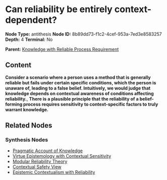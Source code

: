 # Can reliability be entirely context-dependent?

**Node Type:** antithesis
**Node ID:** 8b89dd73-f1c2-4cef-953a-7ed3e8583257
**Depth:** 4
**Terminal:** No

**Parent:** [Knowledge with Reliable Process Requirement](knowledge-with-reliable-process-requirement-synthesis-3dd7c08e-a740-417f-b5c1-dfb3683baa00.md)

## Content

**Consider a scenario where a person uses a method that is generally reliable but fails under certain specific conditions, which the person is unaware of, leading to a false belief. Intuitively, we would judge that knowledge depends on contextual awareness of conditions affecting reliability.**, **There is a plausible principle that the reliability of a belief-forming process requires sensitivity to context-specific factors to truly warrant knowledge.**

## Related Nodes

### Synthesis Nodes

- [Pragmatic Account of Knowledge](pragmatic-account-of-knowledge-synthesis-d1793d56-5eb6-4a38-a4b6-c2da36045ee4.md)
- [Virtue Epistemology with Contextual Sensitivity](virtue-epistemology-with-contextual-sensitivity-synthesis-14ccd586-57a4-4d91-bfc2-88707ea47166.md)
- [Modular Reliability Theory](modular-reliability-theory-synthesis-5ddd8ef1-eb01-47e8-9e79-d32832773323.md)
- [Contextual Safety View](contextual-safety-view-synthesis-fe379a8b-9257-46c9-8bdc-555a650300bb.md)
- [Epistemic Contextualism with Reliability](epistemic-contextualism-with-reliability-synthesis-b8277642-557f-4f2a-8d19-81f32733814b.md)
